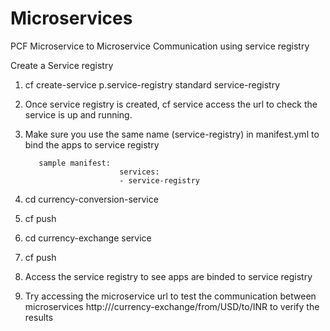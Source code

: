 # Microservices
PCF Microservice to Microservice Communication using service registry


Create a Service registry
1. cf create-service p.service-registry standard service-registry

2. Once service registry is created, cf service <service-name> access the url  to check the service is up and running.

3. Make sure you use the same name (service-registry) in manifest.yml to bind the apps to service registry

          sample manifest:  
                            services:
                            - service-registry
            
4. cd currency-conversion-service 
5. cf push
6. cd currency-exchange service
7. cf push
8. Access the service registry to see apps are binded to service registry 
9. Try accessing the microservice url to test the communication between microservices
http://<url>/currency-exchange/from/USD/to/INR to verify the results



